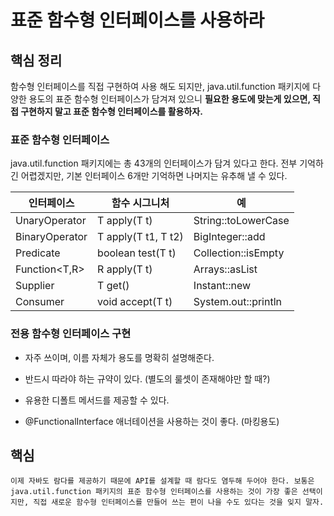 # 표준 함수형 인터페이스를 사용하라

## 핵심 정리

함수형 인터페이스를 직접 구현하여 사용 해도 되지만, java.util.function 패키지에 다양한 용도의 표준 함수형 인터페이스가 담겨져 있으니 __필요한 용도에 맞는게 있으면, 직접 구현하지 말고 표준 함수형 인터페이스를 활용하자.__ 

### 표준 함수형 인터페이스

java.util.function 패키지에는 총 43개의 인터페이스가 담겨 있다고 한다. 전부 기억하긴 어렵겠지만, 기본 인터페이스 6개만 기억하면 나머지는 유추해 낼 수 있다.

| 인터페이스 | 함수 시그니처 | 예 |
|---------|------------|---|
| UnaryOperator<T> | T apply(T t) | String::toLowerCase |
| BinaryOperator<T> | T apply(T t1, T t2) | BigInteger::add |
| Predicate<T> | boolean test(T t) | Collection::isEmpty |
| Function<T,R> | R apply(T t) | Arrays::asList |
| Supplier<T> | T get() | Instant::new |
| Consumer<T> | void accept(T t) | System.out::println |

### 전용 함수형 인터페이스 구현

* 자주 쓰이며, 이름 자체가 용도를 명확히 설명해준다.

* 반드시 따라야 하는 규약이 있다. (별도의 룰셋이 존재해야만 할 때?)

* 유용한 디폴트 메서드를 제공할 수 있다.

* @FunctionalInterface 애너테이션을 사용하는 것이 좋다. (마킹용도)

## 핵심

```
이제 자바도 람다를 제공하기 때문에 API를 설계할 때 람다도 염두해 두어야 한다. 보통은 java.util.function 패키지의 표준 함수형 인터페이스를 사용하는 것이 가장 좋은 선택이지만, 직접 새로운 함수형 인터페이스를 만들어 쓰는 편이 나을 수도 있다는 것을 잊지 말자.
```